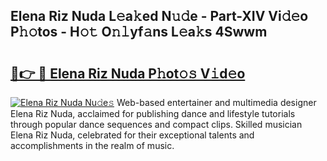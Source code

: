 ## Elena Riz Nuda L𝚎a𝚔ed N𝚞𝚍e - Part-XIV Vi𝚍𝚎o P𝚑𝚘tos - H𝚘𝚝 O𝚗𝚕yf𝚊ns L𝚎a𝚔s 4Swwm

# <h2><a href="http://kfba3pw.oniu.top/?m=Elena+Riz+Nuda">🔗👉 🔴 Elena Riz Nuda P𝚑ot𝚘𝚜 V𝚒d𝚎o</a></h2>

[![Elena Riz Nuda Nu𝚍e𝚜](https://i.imgur.com/0qMVB7G.gif)](http://kfba3pw.oniu.top/?m=Elena+Riz+Nuda)
Web-based entertainer and multimedia designer Elena Riz Nuda, acclaimed for publishing dance and lifestyle tutorials through popular dance sequences and compact clips. Skilled musician Elena Riz Nuda, celebrated for their exceptional talents and accomplishments in the realm of music.  
